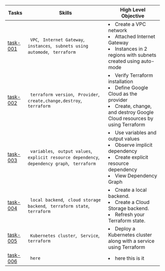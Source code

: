 | Tasks                                                              | Skills                                                                                             | High Level Objective                                                                                                                                        |
|--------------------------------------------------------------------|----------------------------------------------------------------------------------------------------|-------------------------------------------------------------------------------------------------------------------------------------------------------------|
| [task-001](task-001-vpc-2inst-cloudshell)                          | ` VPC`, ` Internet Gateway`, ` instances`, ` subnets using automode`, ` terraform`                 | <li>Create a VPC network<br> <li>Attached Internet Gateway<br> <li>Instances in 2 regions with subnets created using auto-mode                              |
| [task-002](task-002-1inst-dflt-vpc)                                | ` terraform version`, ` Provider`, ` create,change,destroy`, ` terraform`                          | <li>Verify Terraform installation<br> <li>Define Google Cloud as the provider<br> <li>Create, change, and destroy Google Cloud resources by using Terraform |
| [task-003](task-003-vars-and-resource-dependencies)                | ` variables`, ` output values`, ` explicit resource dependency`, ` dependency graph`, ` terraform` | <li>Use variables and output values<br> <li>Observe implicit dependency<br> <li>Create explicit resource dependency<br> <li>View Dependency Graph           |
| [task-004](task-004-creating-remote-backend)                       | ` local backend`, ` cloud storage backend`, ` terraform state`, ` terraform`                       | <li>Create a local backend.<br> <li>Create a Cloud Storage backend.<br> <li>Refresh your Terraform state.                                                   |
| [task-005](task-005-deploy-k8s-loadbalancer-service)               | ` Kubernetes cluster`, ` Service`, ` terraform`                                                    | <li>Deploy a Kubernetes cluster along with a service using Terraform                                                                                        |
| [task-006](task-006-modular-load-balancing-regional-load-balancer) | ` here`                                                                                            | <li>here this is it                                                                                                                                         |